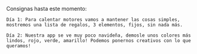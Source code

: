 Consignas hasta este momento:

    Día 1: Para calentar motores vamos a mantener las cosas simples, mostremos una lista de regalos, 3 elementos, fijos, sin nada más.

    Día 2: Nuestra app se ve muy poco navideña, demosle unos colores más lindos, rojo, verde, amarillo! Podemos ponernos creativos con lo que queramos!
